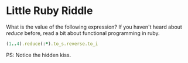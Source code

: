 # Little Ruby Riddle
What is the value of the following expression? If you haven't heard about *reduce* before, read a bit about functional programming in ruby.
```ruby
(1..4).reduce(:*).to_s.reverse.to_i
```
PS: Notice the hidden kiss.